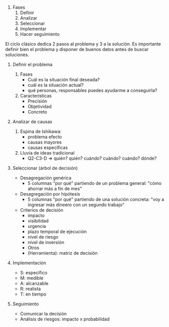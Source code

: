 1. Fases
	1. Definir
	2. Analizar
	3. Seleccionar
	4. Implementar
	5. Hacer seguimiento

El ciclo clásico dedica 2 pasos al problema y 3 a la solución. Es importante definir bien el problema y disponer de buenos datos antes de buscar soluciones.

1. Definir el problema
	1. Fases
		- Cuál es la situación final deseada?
		- cuál es la situación actual?
		- qué personas, responsables puedes ayudarme a conseguirla?
	2. Características
		- Precisión
		- Objetividad
		- Concreto

2. Analizar de causas
	1. Espina de Ishikawa: 
		- problema efecto
		- causas mayores
		- causas específicas
	2. Lluvia de ideas tradicional
		- Q2-C3-D => quién? quién? cuándo? cuándo? cuándo? dónde?

3. Seleccionar (árbol de decisión)
	- Desagregación genérica
		- 5 columnas "por qué" partiendo de un problema general: "cómo ahorrar más a fin de mes"
	- Desagregación por hipótesis
		- 5 columnas "por qué" partiendo de una solución concreta: "voy a ingresar más dineero con un segundo trabajo"
	- Criterios de decisión
		- impacto
		- visibilidad
		- urgencia
		- plazo temporal de ejecución
		- nivel de riesgo
		- nivel de inversión
		- Otros
		- (Herramienta): matriz de decisión
4. Implementación
	- S: específico
	- M: medible
	- A: alcanzable
	- R: realista
	- T: en tiempo
5. Seguimiento
	- Comunicar la decisión
	- Análisis de riesgos: impacto x probabilidad
	